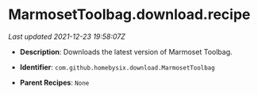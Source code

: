 # MarmosetToolbag.download.recipe

_Last updated 2021-12-23 19:58:07Z_

- **Description**: Downloads the latest version of Marmoset Toolbag.

- **Identifier**: `com.github.homebysix.download.MarmosetToolbag`

- **Parent Recipes**: `None`